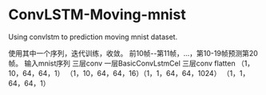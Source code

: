 # ConvLSTM-Moving-mnist
Using convlstm to prediction moving mnist dataset.

使用其中一个序列，迭代训练，收敛。 前10帧--第11帧，...，第10-19帧预测第20帧。
输入mnist序列            三层conv        一层BasicConvLstmCel  三层conv flatten
（1，10，64，64，1） （1，10，64，64，16）（1，1，64，64，1024） （1，1，64，64，1）

